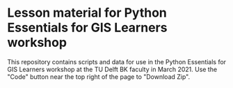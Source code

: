 # Lesson material for Python Essentials for GIS Learners workshop
This repository contains scripts and data for use in the Python Essentials for GIS Learners workshop at the TU Delft BK faculty in March 2021. Use the "Code" button near the top right of the page to "Download Zip".

